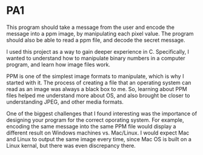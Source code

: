 # PA1
 
This program should take a message from the user and encode the message into a ppm image, by manipulating each pixel value. 
The program should also be able to read a ppm file, and decode the secret message.

I used this project as a way to gain deeper experience in C. Specifically, I wanted to understand how to
manipulate binary numbers in a computer program, and learn how image files work.

PPM is one of the simplest image formats to manipulate, which is why I started with it. The process of 
creating a file that an operating system can read as an image was always a black box to me. So,
learning about PPM files helped me understand more about OS, and also brought be closer to
understanding JPEG, and other media formats.

One of the biggest challenges that I found interesting was the importance of designing your 
program for the correct oporating system. For example, encoding the same message into the same PPM file
would display a different result on Windows machines vs. Mac/Linux.
I would expect Mac and Linux to output the same image every time, since Mac OS is built on a Linux
kernal, but there was even discrepancy there.
